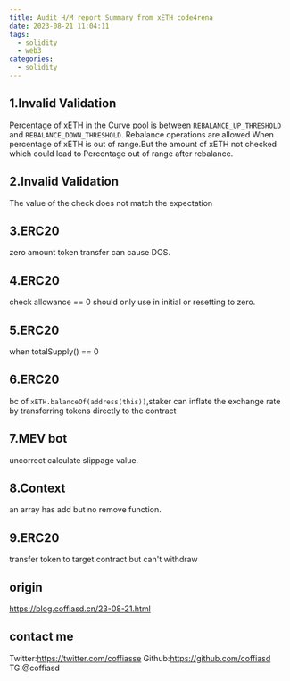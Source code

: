 ```yaml
---
title: Audit H/M report Summary from xETH code4rena
date: 2023-08-21 11:04:11
tags:
  - solidity
  - web3
categories:
  - solidity
---
```


## 1.Invalid Validation
Percentage of xETH in the Curve pool is between `REBALANCE_UP_THRESHOLD` and `REBALANCE_DOWN_THRESHOLD`. Rebalance operations are allowed When percentage of xETH is out of range.But the amount of xETH not checked which could lead to Percentage out of range after rebalance.

## 2.Invalid Validation
The value of the check does not match the expectation

## 3.ERC20
zero amount token transfer can cause DOS.

## 4.ERC20
check allowance == 0 should only use in initial or resetting to zero.

## 5.ERC20
when totalSupply() == 0

## 6.ERC20
bc of `xETH.balanceOf(address(this))`,staker can inflate the exchange rate by transferring tokens directly to the contract

## 7.MEV bot
uncorrect calculate slippage value.

## 8.Context
an array has add but no remove function.

## 9.ERC20
transfer token to target contract but can't withdraw

## origin
<https://blog.coffiasd.cn/23-08-21.html>

## contact me
Twitter:<https://twitter.com/coffiasse>
Github:<https://github.com/coffiasd>
TG:@coffiasd